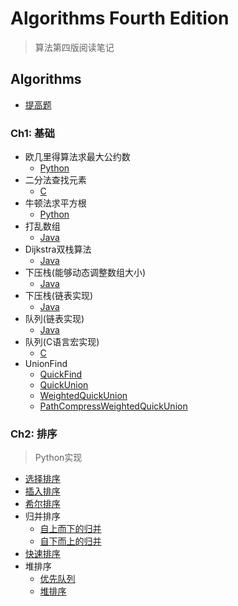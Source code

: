 # Algorithms Fourth Edition

> 算法第四版阅读笔记

## Algorithms

+ [提高题](https://github.com/oaoouo/algorithms_4th/tree/master/Oj)

### Ch1: 基础

+ 欧几里得算法求最大公约数
    - [Python](https://github.com/oaoouo/algorithms_4th/blob/master/Python/gcd.py)
+ 二分法查找元素
    - [C](https://github.com/oaoouo/algorithms_4th/blob/master/C/bs.c)
+ 牛顿法求平方根
    - [Python](https://github.com/oaoouo/algorithms_4th/blob/master/Python/sqrt.py)
+ 打乱数组
    - [Java](https://github.com/oaoouo/algorithms_4th/blob/master/Java/Shuffle.java)
+ Dijkstra双栈算法
    - [Java](https://github.com/oaoouo/algorithms_4th/blob/master/Java/Evaluate.java)
+ 下压栈(能够动态调整数组大小)
    - [Java](https://github.com/oaoouo/algorithms_4th/blob/master/Java/ResizingArrayStack.java)
+ 下压栈(链表实现)
    - [Java](https://github.com/oaoouo/algorithms_4th/blob/master/Java/LinkListStack.java)
+ 队列(链表实现)
    - [Java](https://github.com/oaoouo/algorithms_4th/blob/master/Java/LinkListQueue.java)
+ 队列(C语言宏实现)
    - [C](https://github.com/oaoouo/algorithms_4th/blob/master/C/queue.h)
+ UnionFind
    - [QuickFind](https://github.com/oaoouo/algorithms_4th/blob/master/Java/UF.java)
    - [QuickUnion](https://github.com/oaoouo/algorithms_4th/blob/master/Java/QUUF.java)
    - [WeightedQuickUnion](https://github.com/oaoouo/algorithms_4th/blob/master/Java/WQUUF.java)
    - [PathCompressWeightedQuickUnion](https://github.com/oaoouo/algorithms_4th/blob/master/Java/PCWQUUF.java)

### Ch2: 排序

> Python实现

+ [选择排序](https://github.com/oaoouo/algorithms_4th/blob/master/Python/sort_algorithms/select_sort.py)
+ [插入排序](https://github.com/oaoouo/algorithms_4th/blob/master/Python/sort_algorithms/insert_sort.py)
+ [希尔排序](https://github.com/oaoouo/algorithms_4th/blob/master/Python/sort_algorithms/shell_sort.py)
+ 归并排序
    - [自上而下的归并](https://github.com/oaoouo/algorithms_4th/blob/master/Python/sort_algorithms/merge_sort.py)
    - [自下而上的归并]()
+ [快速排序]()
+ 堆排序
    - [优先队列]()
    - [堆排序]()
